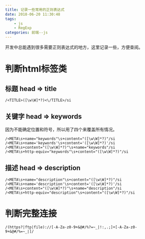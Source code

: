 ```yaml
---
title: 记录一些常用的正则表达式
date: 2018-06-20 11:30:48
tags: 
    - js
    - RegExp
categories: 前端--js
---
```


开发中总能遇到很多需要正则表达式的地方，这里记录一些，方便查阅。

<!-- more -->

# 判断html标签类

## 标题 head => title

```
/<TITLE>([\w\W]*?)<\/TITLE>/si
```

## 关键字 head => keywords

因为不能确定位置和符号，所以用了四个来覆盖所有情况。

```
/<META\s+name="keywords"\s+content="([\w\W]*?)"/si
/<META\s+name='keywords'\s+content='([\w\W]*?)'/si
/<META\s+content="([\w\W]*?)"\s+name="keywords"/si
/<META\s+http-equiv="keywords"\s+content="([\w\W]*?)"/si
```

## 描述 head => description

```
/<META\s+name="description"\s+content="([\w\W]*?)"/si
/<META\s+name='description'\s+content='([\w\W]*?)'/si
/<META\s+content="([\w\W]*?)"\s+name="description"/si
/<META\s+http-equiv="description"\s+content="([\w\W]*?)"/si
```

# 判断完整连接

```
/(https?|ftp|file)://[-A-Za-z0-9+&@#/%?=~_|!:,.;]+[-A-Za-z0-9+&@#/%=~_|]/
```